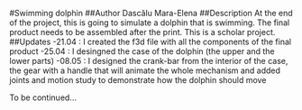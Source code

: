 #Swimming dolphin
##Author
Dascălu Mara-Elena
##Description
At the end of the project, this is going to simulate a dolphin that is swimming. The final product needs to be assembled after the print. This is a scholar project.
##Updates
-21.04 : I created the f3d file with all the components of the final product
-25.04 : I desingned the case of the dolphin (the upper and the lower parts)
-08.05 : I designed the crank-bar from the interior of the case, the gear with a handle that will animate the whole mechanism and added joints and motion study to demonstrate how the dolphin should move

To be continued...
